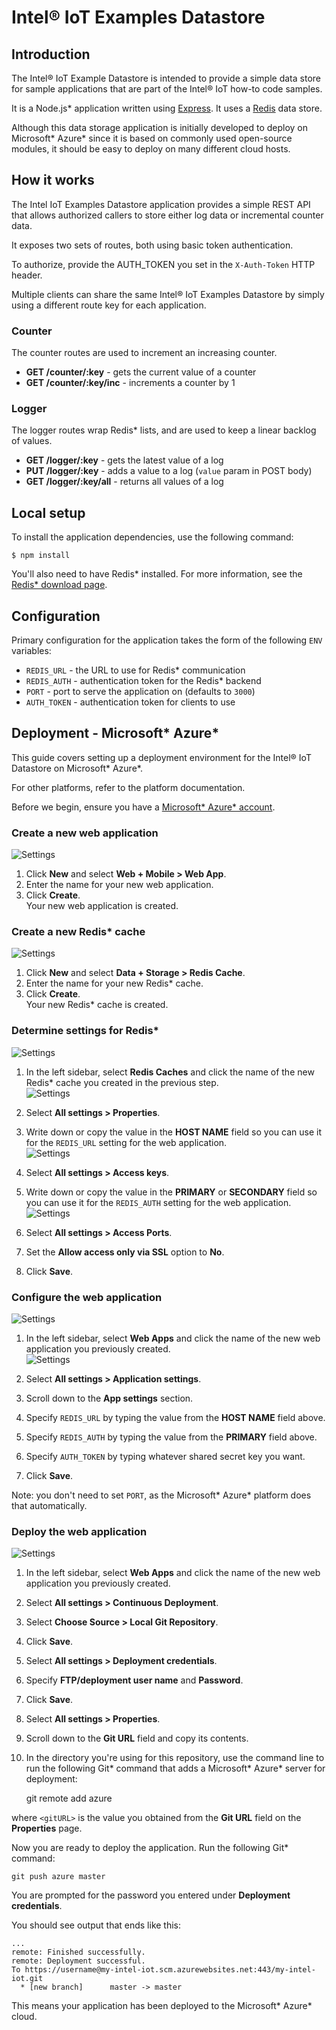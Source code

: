 # Intel® IoT Examples Datastore

## Introduction

The Intel® IoT Example Datastore is intended to provide a simple data store for sample applications that are part of the Intel® IoT how-to code samples.

It is a Node.js* application written using [Express][]. It uses a [Redis][] data store.

Although this data storage application is initially developed to deploy on Microsoft* Azure* since it is based on commonly used open-source modules, it should be easy to deploy on many different cloud hosts.

[Express]: https://github.com/strongloop/express
[Redis]: http://redis.io/

## How it works

The Intel IoT Examples Datastore application provides a simple REST API that allows authorized callers to store either log data or incremental counter data.

It exposes two sets of routes, both using basic token authentication.

To authorize, provide the AUTH_TOKEN you set in the `X-Auth-Token` HTTP header.

Multiple clients can share the same Intel® IoT Examples Datastore by simply using a different route key for each application.

### Counter

The counter routes are used to increment an increasing counter.

- **GET /counter/:key** - gets the current value of a counter
- **GET /counter/:key/inc** - increments a counter by 1

### Logger

The logger routes wrap Redis* lists, and are used to keep a linear backlog of values.

- **GET /logger/:key** - gets the latest value of a log
- **PUT /logger/:key** - adds a value to a log (`value` param in POST body)
- **GET /logger/:key/all** - returns all values of a log

## Local setup

To install the application dependencies, use the following command:

    $ npm install

You'll also need to have Redis* installed.
For more information, see the [Redis* download page](http://redis.io/download).

## Configuration

Primary configuration for the application takes the form of the following `ENV` variables:

- `REDIS_URL` - the URL to use for Redis* communication
- `REDIS_AUTH` - authentication token for the Redis* backend
- `PORT` - port to serve the application on (defaults to `3000`)
- `AUTH_TOKEN` - authentication token for clients to use

## Deployment  - Microsoft* Azure*

This guide covers setting up a deployment environment for the Intel® IoT Datastore on Microsoft* Azure*.

For other platforms, refer to the platform documentation.

Before we begin, ensure you have a [Microsoft* Azure* account](https://portal.azure.com/signin/index).

### Create a new web application

![Settings](images/new-web-app.png)

1. Click **New** and select **Web + Mobile > Web App**.
2. Enter the name for your new web application.
3. Click **Create**.<br>
Your new web application is created.

### Create a new Redis* cache

![Settings](images/new-redis-cache.png)

1. Click **New** and select **Data + Storage > Redis Cache**.
2. Enter the name for your new Redis* cache.
3. Click **Create**.<br>
Your new Redis* cache is created.

### Determine settings for Redis*

![Settings](images/redis-list.png)

1. In the left sidebar, select **Redis Caches** and click the name of the new Redis* cache you created in the previous step.<br>
![Settings](images/redis-properties.png)

2. Select **All settings > Properties**.
3. Write down or copy the value in the **HOST NAME** field so you can use it for the `REDIS_URL` setting for the web application.<br>
![Settings](images/redis-access-keys.png)

4. Select **All settings > Access keys**. 
5. Write down or copy the value in the **PRIMARY** or **SECONDARY** field so you can use it for the `REDIS_AUTH` setting for the web application.<br>
![Settings](images/redis-access-ports.png)

6. Select **All settings > Access Ports**.
7. Set the **Allow access only via SSL** option to **No**.
8. Click **Save**.

### Configure the web application

![Settings](images/web-list.png)

1. In the left sidebar, select **Web Apps** and click the name of the new web application you previously created.<br>
![Settings](images/web-app-settings.png)

2. Select **All settings > Application settings**.
3. Scroll down to the **App settings** section.
4. Specify `REDIS_URL` by typing the value from the **HOST NAME** field above.
5. Specify `REDIS_AUTH` by typing the value from the **PRIMARY** field above.
6. Specify `AUTH_TOKEN` by typing whatever shared secret key you want.
7. Click **Save**.

Note: you don't need to set `PORT`, as the Microsoft* Azure* platform does that automatically.

### Deploy the web application

![Settings](images/new-deploy-credentials.png)

1. In the left sidebar, select **Web Apps** and click the name of the new web application you previously created.
2. Select **All settings > Continuous Deployment**.
3. Select **Choose Source > Local Git Repository**.
4. Click **Save**.
5. Select **All settings > Deployment credentials**.
6. Specify **FTP/deployment user name** and **Password**.
7. Click **Save**.
8. Select **All settings > Properties**.
9. Scroll down to the **Git URL** field and copy its contents.
10. In the directory you're using for this repository, use the command line to run the following Git* command that adds a Microsoft* Azure* server for deployment:

    git remote add azure <GitURL>

where `<gitURL>` is the value you obtained from the **Git URL** field on the **Properties** page.

Now you are ready to deploy the application. Run the following Git* command:

    git push azure master

You are prompted for the password you entered under **Deployment credentials**.

You should see output that ends like this:

    ...
    remote: Finished successfully.
    remote: Deployment successful.
    To https://username@my-intel-iot.scm.azurewebsites.net:443/my-intel-iot.git
      * [new branch]      master -> master

This means your application has been deployed to the Microsoft* Azure* cloud.
